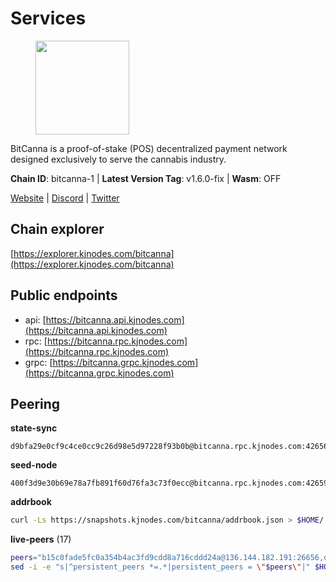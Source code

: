 # Services

<figure><img src="https://raw.githubusercontent.com/kj89/testnet_manuals/main/pingpub/logos/bitcanna.png" width="150" alt=""><figcaption></figcaption></figure>

BitCanna is a proof-of-stake (POS) decentralized payment network designed exclusively to serve the cannabis industry. 

**Chain ID**: bitcanna-1 | **Latest Version Tag**: v1.6.0-fix | **Wasm**: OFF

[Website](https://www.bitcanna.io) | [Discord](https://discord.gg/9AVrzaVQvs) | [Twitter](https://twitter.com/BitCannaGlobal)




## Chain explorer
[https://explorer.kjnodes.com/bitcanna](https://explorer.kjnodes.com/bitcanna)

## Public endpoints

* api: [https://bitcanna.api.kjnodes.com](https://bitcanna.api.kjnodes.com)
* rpc: [https://bitcanna.rpc.kjnodes.com](https://bitcanna.rpc.kjnodes.com)
* grpc: [https://bitcanna.grpc.kjnodes.com](https://bitcanna.grpc.kjnodes.com)

## Peering

**state-sync**

```text
d9bfa29e0cf9c4ce0cc9c26d98e5d97228f93b0b@bitcanna.rpc.kjnodes.com:42656
```

**seed-node**

```text
400f3d9e30b69e78a7fb891f60d76fa3c73f0ecc@bitcanna.rpc.kjnodes.com:42659
```

**addrbook**
```bash
curl -Ls https://snapshots.kjnodes.com/bitcanna/addrbook.json > $HOME/.bcna/config/addrbook.json
```

**live-peers** (17)
```bash
peers="b15c0fade5fc0a354b4ac3fd9cdd8a716cddd24a@136.144.182.191:26656,d9bfa29e0cf9c4ce0cc9c26d98e5d97228f93b0b@65.109.88.38:42656,d27dc1222e9ab0d90e49490ee315797afa14a03f@65.108.99.254:27656,6be83de3e5ab1a912340ddad3e67d10c32d5b574@161.97.170.83:26656,7c00beb4956bc40cd33ced6e2c2ffe07d4fa32e7@95.216.242.82:36656,d2247f7b919f0781c90ee61958d7044665a22d38@169.155.169.55:26656,4e1c2471efb89239fb04a4b75f9f87177fd91d00@95.217.151.241:26656,d4cef8cf26d1d6b7167ac6c15601965081176df7@144.91.118.216:26656,846fca7d90fdc1ddbcf1892a0b6338a44e93b76d@65.108.0.93:36656,c124ce0b508e8b9ed1c5b6957f362225659b5343@144.76.177.185:26656,935a9d809781aa4094dd806c2afed29a25ec8b8e@135.181.210.189:26656,82588f011491c6100d922d133f52fc23460b9231@135.181.67.233:26656,a992c93343986c27af28a0c72c3e5b13397c9689@161.97.168.19:26656,a9f839c6e24221fb093f13ee41a0af842378fec5@94.130.12.22:26642,02c8045236f844632ef1d4411ad356b3332d4f2f@65.108.226.44:34656,630a9c88188001a4427ef0718c3a8d4e55cee5bb@207.201.218.211:26656,d7322625044ad733bce4178dc397b2b9b5f68b41@43.153.27.130:26656"
sed -i -e "s|^persistent_peers *=.*|persistent_peers = \"$peers\"|" $HOME/.bcna/config/config.toml
```
